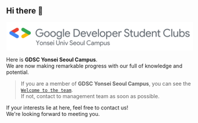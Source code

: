 ## Hi there 👋

<img src="/imgs/GDSC Yonsei Univ Seoul Campus Horizontal color.png" width=600>

Here is **GDSC Yonsei Seoul Campus**. \
We are now making remarkable progress with our full of knowledge and potential.

> If you are a member of **GDSC Yonsei Seoul Campus**, you can see the [`Welcome to the team`](https://github.com/gdsc-ys?view_as=member). \
> If not, contact to management team as soon as possible.

If your interests lie at here, feel free to contact us! \
We're looking forward to meeting you.

